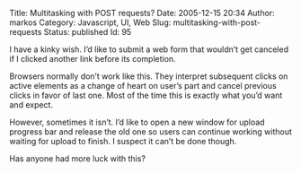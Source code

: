 Title: Multitasking with POST requests?
Date: 2005-12-15 20:34
Author: markos
Category: Javascript, UI, Web
Slug: multitasking-with-post-requests
Status: published
Id: 95

<html>
 <body>
  <div>
   <p>
    I have a kinky wish. I’d like to submit a web form that wouldn’t get canceled if I clicked another link before its completion.
   </p>
   <p>
    Browsers normally don’t work like this. They interpret subsequent clicks on active elements as a change of heart on user’s part and cancel previous clicks in favor of last one. Most of the time this is exactly what you’d want and expect.
   </p>
   <p>
    However, sometimes it isn’t. I’d like to open a new window for upload progress bar and release the old one so users can continue working without waiting for upload to finish. I suspect it can’t be done though.
   </p>
   <p>
    Has anyone had more luck with this?
   </p>
  </div>
 </body>
</html>